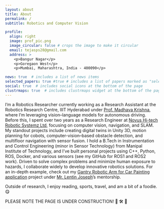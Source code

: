 ```yaml
---
layout: about
title: About
permalink: /
subtitle: Robotics and Computer Vision

profile:
  align: right
  image: prof_pic.png
  image_circular: false # crops the image to make it circular
  email: tejasps28@gmail.com
  address: >
    <p>Bangur Nagar</p>
    <p>Goregaon West</p>
    <p>Mumbai, Maharashtra, India - 400090</p>

news: true  # includes a list of news items
selected_papers: true #true # includes a list of papers marked as "selected={true}"
social: true  # includes social icons at the bottom of the page
clustrmaps: true  # includes clustrmaps widget at the bottom of the page
---
```


<!-- I'm an Engineer and a Researcher in the field of **Robotics**. I am currently working as a Research Assistant at the Robotics Research Centre, IIIT Hyderabad under the guidance of [Prof. Madhava Krishna](https://robotics.iiit.ac.in/faculty_mkrishna/), where I am working on leveraging **Vision-Language Models** for Autonomous Driving.

Prior to this, I was working as a Research Engineer with over 2 years of professional experience, at [Novus Hi-tech Robotic Systemz Ltd](https://novushitech.com/). My main areas of interest are Robotics and Artificial Intelligence(AI) with sub-domains in ***3D Computer Vision, use of Vision for Navigation, Simultaneous Localization and Mapping (SLAM)*** but I'm highly inquisitive to explore different fields as I move forward.
    
I have honed my skills in a variety of domains within Robotics, with notable projects that include creating Digital Twins in Unity 3D, motion planning for cobot applications, leveraging computer vision for obstacle detection, and pioneering in multifloor navigation and sensor fusion for enhanced odometry.

Holding a Bachelor of Technology from [Manipal Institute of Technology](https://www.manipal.edu/mit/program-list/btech/btech-electronics-instrumentation-engineering.html), in Instrumentation and Control Engineering with a minor specialization in Sensor Technology, where I took up subjects like *Advanced Sensor Technology*, *Multi-sensor Data Fusion, Control Theory, and Introduction to Robotics*. In my academic and professional journey, I developed various personal projects that has been pivotal in developing a strong foundation in C++, Python, ROS, Docker, and Sensor integration. Please head to **Projects** section for details.
You can also checkout my github for ROS1 related projects [here](https://github.com/tejasps28/Projects/tree/main) and ROS2 related projects [here](https://github.com/tejasps28/ROS2-Projects).
I am driven by the challenge of solving complex problems and am committed to reducing human intervention in hazardous tasks through the development of innovative robotics solutions. My approach is characterized by a collaborative mindset and an openness to new ideas, which, combined with my technical skills and a keen interest in the latest developments in Robotics and Computer Vision, positions me to contribute significantly to research and development efforts aimed at building robust solutions that benefit mankind.

My unique blend of skills and passion for pushing the boundaries of what's possible in Robotics distinguish me in this rapidly evolving field. To showcase this, view my project [Gantry Robotic Arm for Car Painting application](https://tejasps28.github.io/projects) under the mentorship of [Mr. Lentin Joseph](https://www.linkedin.com/in/lentinjoseph/) 

My hobbies include reading, playing sports and listening to music. I am also interested in travelling and am bit of a foodie. :yum:

PLEASE NOTE THE PAGE IS UNDER CONSTRUCTION! 👷 🛠️ 🚧 -->

I’m a Robotics Researcher currently working as a Research Assistant at the Robotics Research Centre, IIIT Hyderabad under [Prof. Madhava Krishna](https://robotics.iiit.ac.in/faculty_mkrishna/), where I’m leveraging vision–language models for autonomous driving. Before this, I spent over two years as a Research Engineer at [Novus Hi-tech Robotic Systemz Ltd](https://novushitech.com/), focusing on computer vision, navigation, and SLAM. My standout projects include creating digital twins in Unity 3D, motion planning for cobots, computer-vision–based obstacle detection, and multifloor navigation with sensor fusion. I hold a B.Tech in Instrumentation and Control Engineering (minor in Sensor Technology) from Manipal Institute of Technology, and I’ve built personal projects using C++, Python, ROS, Docker, and various sensors (see my GitHub for ROS1 and ROS2 work). Driven to solve complex problems and minimize human exposure to hazards, I collaborate widely to develop innovative robotics solutions. For an in-depth example, check out my [Gantry Robotic Arm for Car Painting application](https://tejasps28.github.io/projects) project under [Mr. Lentin Joseph](https://www.linkedin.com/in/lentinjoseph/)’s mentorship.
 
Outside of research, I enjoy reading, sports, travel, and am a bit of a foodie. :yum:

PLEASE NOTE THE PAGE IS UNDER CONSTRUCTION! 👷 🛠️ 🚧